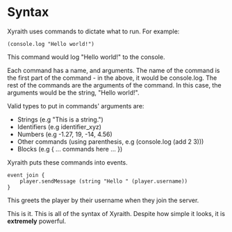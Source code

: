 # Syntax
Xyraith uses commands to dictate what to run. For example:
```
(console.log "Hello world!")
```
This command would log "Hello world!" to the console.

Each command has a name, and arguments. The name of the command is the first part of the command - in the above, it would be console.log. The rest of the commands are the arguments of the command. In this case, the arguments would be the string, "Hello world!".

Valid types to put in commands' arguments are:
- Strings (e.g "This is a string.")
- Identifiers (e.g identifier_xyz)
- Numbers (e.g -1.27, 19, -14, 4.56)
- Other commands (using parenthesis, e.g (console.log (add 2 3)))
- Blocks (e.g { ... commands here ... })

Xyraith puts these commands into events. 
```
event join {
	player.sendMessage (string "Hello " (player.username))
}
```
This greets the player by their username when they join the server.

This is it. This is all of the syntax of Xyraith. Despite how simple it looks, it is **extremely** powerful.